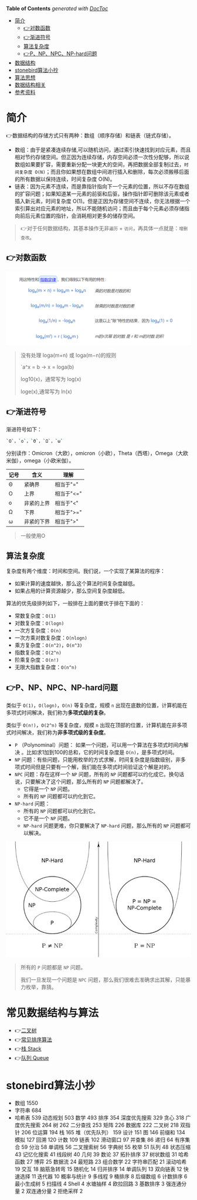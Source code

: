 <!-- START doctoc generated TOC please keep comment here to allow auto update -->
<!-- DON'T EDIT THIS SECTION, INSTEAD RE-RUN doctoc TO UPDATE -->
**Table of Contents**  *generated with [DocToc](https://github.com/thlorenz/doctoc)*

- [简介](#%E7%AE%80%E4%BB%8B)
  - [:point_right:对数函数](#point_right%E5%AF%B9%E6%95%B0%E5%87%BD%E6%95%B0)
  - [:point_right:渐进符号](#point_right%E6%B8%90%E8%BF%9B%E7%AC%A6%E5%8F%B7)
  - [算法复杂度](#%E7%AE%97%E6%B3%95%E5%A4%8D%E6%9D%82%E5%BA%A6)
  - [:point_right:P、NP、NPC、NP-hard问题](#point_rightpnpnpcnp-hard%E9%97%AE%E9%A2%98)
- [数据结构](#%E6%95%B0%E6%8D%AE%E7%BB%93%E6%9E%84)
- [stonebird算法小抄](#stonebird%E7%AE%97%E6%B3%95%E5%B0%8F%E6%8A%84)
- [算法思想](#%E7%AE%97%E6%B3%95%E6%80%9D%E6%83%B3)
- [数据结构相关](#%E6%95%B0%E6%8D%AE%E7%BB%93%E6%9E%84%E7%9B%B8%E5%85%B3)
- [参考资料](#%E5%8F%82%E8%80%83%E8%B5%84%E6%96%99)

<!-- END doctoc generated TOC please keep comment here to allow auto update -->



# 简介

:point_right:数据结构的存储方式只有两种：数组（顺序存储）和链表（链式存储）。

- 数组：由于是紧凑连续存储,可以随机访问，通过索引快速找到对应元素，而且相对节约存储空间。但正因为连续存储，内存空间必须一次性分配够，所以说数组如果要扩容，需要重新分配一块更大的空间，再把数据全部复制过去，`时间复杂度 O(N)`；而且你如果想在数组中间进行插入和删除，每次必须搬移后面的所有数据以保持连续，时间复杂度 O(N)。
- 链表：因为元素不连续，而是靠指针指向下一个元素的位置，所以不存在数组的扩容问题；如果知道某一元素的前驱和后驱，操作指针即可删除该元素或者插入新元素，时间复杂度 O(1)。但是正因为存储空间不连续，你无法根据一个索引算出对应元素的地址，所以不能随机访问；而且由于每个元素必须存储指向前后元素位置的指针，会消耗相对更多的储存空间。

> :point_right:对于任何数据结构，其基本操作无非`遍历` + `访问`，再具体一点就是：`增删查改`。

## :point_right:对数函数

![](./images/log-1.png)

> 没有处理 loga(m+n) 或 loga(m−n)的规则
>
> `a^x = b  ->  x = loga(b) 
>
> log10(x)，通常写为 log(x)
>
>  loge(x),通常写为 ln(x)

## :point_right:渐进符号

渐进符号如下：

```bash
`O`，`ο`，`Θ`，`Ω`，`ω`
```

分别读作：Omicron（大欧），omicron（小欧），Theta（西塔），Omega（大欧米伽），omega（小欧米伽）。

| 记号 | 含义       | 理解       |
| ---- | ---------- | ---------- |
| Θ    | 紧确界     | 相当于"="  |
| O    | 上界       | 相当于"<=" |
| ο    | 非紧的上界 | 相当于"<"  |
| Ω    | 下界       | 相当于">=" |
| ω    | 非紧的下界 | 相当于">"  |

> 一般使用O

## 算法复杂度

复杂度有两个维度：时间和空间。我们说，一个实现了某算法的程序：

- 如果计算的速度越快，那么这个算法时间复杂度越低。
- 如果占用的计算资源越少，那么空间复杂度越低。

算法的优先级排列如下，一般排在上面的要优于排在下面的：

- 常数复杂度：`O(1)`
- 对数复杂度：`O(logn)`
- 一次方复杂度：`O(n)`
- 一次方乘对数复杂度：`O(nlogn)`
- 乘方复杂度：`O(n^2)`，`O(n^3)`
- 指数复杂度：`O(2^n)`
- 阶乘复杂度：`O(n!)`
- 无限大指数复杂度：`O(n^n)`

## :point_right:P、NP、NPC、NP-hard问题

类似于 `O(1)`，`O(logn)`，`O(n)` 等复杂度，规模 `n` 出现在底数的位置，计算机能在多项式时间解决，我们称为**多项式级的复杂**。

类似于 `O(n!)`，`O(2^n)` 等复杂度，规模 `n` 出现在顶部的位置，计算机能在非多项式时间解决，我们称为**非多项式级的复杂度**。

- `P` （Polynominal）问题： 如果一个问题，可以用一个算法在多项式时间内解决 。比如求1加到100的总和，它的时间复杂度是 `O(n)`，是多项式时间。
- `NP` 问题：有些问题，只能用枚举的方式求解，时间复杂度是指数级别，非多项式时间但是只要有一个解，我们能在多项式时间验证这个解是对的。
- `NPC` 问题：存在这样一个 `NP` 问题，所有的 `NP` 问题都可以约化成它。换句话说，只要解决了这个问题，那么所有的 `NP` 问题都解决了。
  - 它得是一个 `NP` 问题。
  - 所有的 `NP` 问题都可以约化到它。
- `NP-hard` 问题：
  - 所有的 `NP` 问题都可以约化到它。
  - 它不是一个 `NP` 问题。
  - `NP-hard` 问题更难，你只要解决了 `NP-hard` 问题，那么所有的 `NP` 问题都可以解决。



![](./images/np.jpg)

> 所有的 `P` 问题都是 `NP` 问题。
>
> 我们一旦发现一个问题是 `NPC` 问题，那么我们很难去准确求出其解，只能暴力枚举，靠猜。

# 常见数据结构与算法

- :point_right:[二叉树](./classical/二叉树.md)
- :point_right:[常见排序算法](./classical/常见排序算法.md)
- :point_right:[栈 Stack](./classical/栈.md)
- :point_right:[队列 Queue](./classical/队列.md)

# stonebird算法小抄

- 数组  1550
- 字符串 684
- 哈希表  539
  动态规划  503
  数学  493
  排序  354
  深度优先搜索  329
  贪心  318
  广度优先搜索  264
  树 262
  二分查找 253
  矩阵 226
  数据库 222
  二叉树 218
  双指针 206
  位运算 194
  栈 165
  堆（优先队列） 159
  设计 151
  图 146
  前缀和 134
  模拟 127
  回溯 120
  计数 109
  链表 102
  滑动窗口 97
  并查集 86
  递归 64
  有序集合 59
  分治 58
  单调栈 56
  二叉搜索树 56
  字典树 55
  枚举 51
  队列 48
  状态压缩
  43
  记忆化搜索
  41
  线段树
  40
  几何
  39
  数论
  37
  拓扑排序
  37
  树状数组
  31
  哈希函数
  27
  博弈
  25
  数据流
  24
  最短路
  23
  组合数学
  22
  字符串匹配
  21
  滚动哈希
  19
  交互
  18
  脑筋急转弯
  15
  随机化
  14
  归并排序
  14
  单调队列
  13
  双向链表
  12
  快速选择
  11
  迭代器
  10
  概率与统计
  9
  多线程
  9
  桶排序
  8
  后缀数组
  6
  计数排序
  6
  最小生成树
  5
  扫描线
  4
  Shell
  4
  水塘抽样
  4
  欧拉回路
  3
  基数排序
  3
  强连通分量
  2
  双连通分量
  2
  拒绝采样
  2
